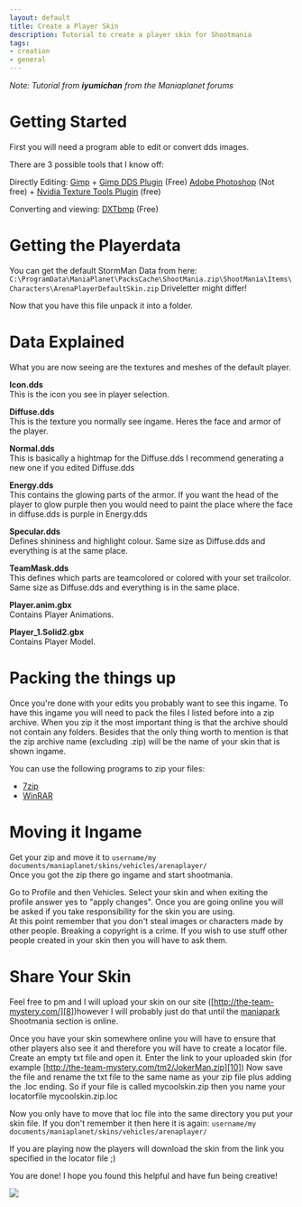 ```yaml
---
layout: default
title: Create a Player Skin
description: Tutorial to create a player skin for Shootmania
tags:
- creation
- general
---
```

*Note: Tutorial from **iyumichan** from the Maniaplanet forums*

# Getting Started

First you will need a program able to edit or convert dds images.

There are 3 possible tools that I know off:

Directly Editing:
[Gimp][1] + [Gimp DDS Plugin][2] (Free)
[Adobe Photoshop][3] (Not free) + [Nvidia Texture Tools Plugin][4] (free)

Converting and viewing:
[DXTbmp][5] (Free)


# Getting the Playerdata

You can get the default StormMan Data from here: `C:\ProgramData\ManiaPlanet\PacksCache\ShootMania.zip\ShootMania\Items\Characters\ArenaPlayerDefaultSkin.zip`
Driveletter might differ!

Now that you have this file unpack it into a folder.


# Data Explained
What you are now seeing are the textures and meshes of the default player.

**Icon.dds**  
This is the icon you see in player selection.

**Diffuse.dds**  
This is the texture you normally see ingame. Heres the face and armor of the player.

**Normal.dds**  
This is basically a hightmap for the Diffuse.dds I recommend generating a new one if you edited Diffuse.dds

**Energy.dds**  
This contains the glowing parts of the armor. If you want the head of the player to glow purple then you would need to paint the place where the face in diffuse.dds is purple in Energy.dds

**Specular.dds**  
Defines shininess and highlight colour.  Same size as Diffuse.dds and everything is at the same place.

**TeamMask.dds**  
This defines which parts are teamcolored or colored with your set trailcolor. Same size as Diffuse.dds and everything is in the same place.

**Player.anim.gbx**  
Contains Player Animations.

**Player_1.Solid2.gbx**  
Contains Player Model.


# Packing the things up
Once you're done with your edits you probably want to see this ingame. To have this ingame you will need to pack the files I listed before into a zip archive. When you zip it the most important thing is that the archive should not contain any folders. Besides that the only thing worth to mention is that the zip archive name (excluding .zip) will be the name of your skin that is shown ingame.

You can use the following programs to zip your files:
* [7zip][6]
* [WinRAR][7]


# Moving it Ingame
Get your zip and move it to `username/my documents/maniaplanet/skins/vehicles/arenaplayer/`  
Once you got the zip there go ingame and start shootmania.

Go to Profile and then Vehicles. Select your skin and when exiting the profile answer yes to "apply changes". Once you are going online you will be asked if you take responsibility for the skin you are using.  
At this point remember that you don't steal images or characters made by other people. Breaking a copyright is a crime. If you wish to use stuff other people created in your skin then you will have to ask them.


# Share Your Skin
Feel free to pm and I will upload your skin on our site ([http://the-team-mystery.com/][8])however I will probably just do that until the [maniapark][9] Shootmania section is online.

Once you have your skin somewhere online you will have to ensure that other players also see it and therefore you will have to create a locator file.  Create an empty txt file and open it. Enter the link to your uploaded skin (for example [http://the-team-mystery.com/tm2/JokerMan.zip][10]) Now save the file and rename the txt file to the same name as your zip file plus adding the .loc ending. So if your file is called mycoolskin.zip then you name your locatorfile mycoolskin.zip.loc

Now you only have to move that loc file into the same directory you put your skin file. If you don't remember it then here it is again: `username/my documents/maniaplanet/skins/vehicles/arenaplayer/`

If you are playing now the players will download the skin from the link you specified in the locator file ;)



You are done! I hope you found this helpful and have fun being creative!

![][11]

[1]: http://www.gimp.org/
[2]: http://code.google.com/p/gimp-dds/
[3]: http://www.adobe.com/products/photoshop.html
[4]: http://developer.nvidia.com/nvidia-texture-tools-adobe-photoshop
[5]: http://www.mnwright.btinternet.co.uk/programs/dxtbmp.htm
[6]: http://sourceforge.net/projects/sevenzip/
[7]: http://www.rarlab.com/
[8]: http://the-team-mystery.com/
[9]: http://www.maniapark.com/
[10]: http://the-team-mystery.com/tm2/JokerMan.zip
[11]: ./img/joker_skin.png
